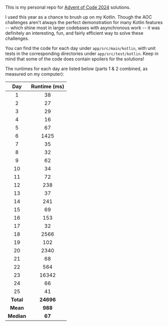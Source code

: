 This is my personal repo for [Advent of Code 2024](https://adventofcode.com/2024)
solutions.

I used this year as a chance to brush up on my Kotlin. Though the AOC challenges
aren't always the perfect demonstration for many Kotlin features -- which shine most
in larger codebases with asynchronous work -- it was definitely an interesting, fun,
and fairly efficient way to solve these challenges.

You can find the code for each day under `app/src/main/kotlin`, with unit tests in
the corresponding directories under `app/src/test/kotlin`. Keep in mind that some of
the code does contain spoilers for the solutions!

The runtimes for each day are listed below (parts 1 & 2 combined, as measured on my
computer):

| Day        | Runtime (ms) |
| :-:        | :----------: |
| 1          | 38           |
| 2          | 27           |
| 3          | 29           |
| 4          | 16           |
| 5          | 67           |
| 6          | 1425         |
| 7          | 35           |
| 8          | 32           |
| 9          | 62           |
| 10         | 34           |
| 11         | 72           |
| 12         | 238          |
| 13         | 37           |
| 14         | 241          |
| 15         | 69           |
| 16         | 153          |
| 17         | 32           |
| 18         | 2566         |
| 19         | 102          |
| 20         | 2340         |
| 21         | 68           |
| 22         | 564          |
| 23         | 16342        |
| 24         | 66           |
| 25         | 41           |
| **Total**  | **24696**    |
| **Mean**   | **988**      |
| **Median** | **67**       |
